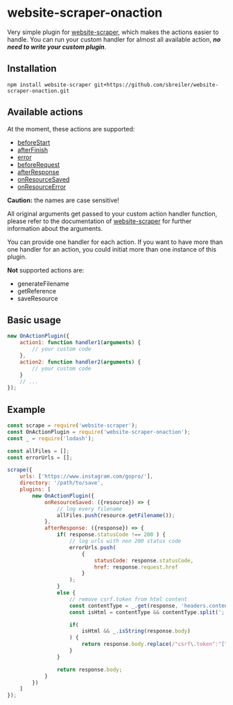 # website-scraper-onaction
Very simple plugin for [website-scraper](https://github.com/website-scraper/node-website-scraper),
which makes the actions easier to handle. You can run your custom handler for almost
all available action, ***no need to write your custom plugin***.


## Installation
```shell
npm install website-scraper git+https://github.com/sbreiler/website-scraper-onaction.git
```

## Available actions
At the moment, these actions are supported:
* [beforeStart](https://github.com/website-scraper/node-website-scraper/#beforestart)
* [afterFinish](https://github.com/website-scraper/node-website-scraper/#afterfinish)
* [error](https://github.com/website-scraper/node-website-scraper/#error)
* [beforeRequest](https://github.com/website-scraper/node-website-scraper/#beforerequest)
* [afterResponse](https://github.com/website-scraper/node-website-scraper/#afterresponse)
* [onResourceSaved](https://github.com/website-scraper/node-website-scraper/#onresourcesaved)
* [onResourceError](https://github.com/website-scraper/node-website-scraper/#onresourceerror)

**Caution:** the names are case sensitive!

All original arguments get passed to your custom action handler function, please refer
to the documentation of [website-scraper](https://github.com/website-scraper/node-website-scraper) for
further information about the arguments.

You can provide one handler for each action. If you want to have more than one handler for an action,
you could initiat more than one instance of this plugin.  

**Not** supported actions are:
* generateFilename
* getReference
* saveResource

## Basic usage
```javascript
new OnActionPlugin({
    action1: function handler1(arguments) {
        // your custom code
    },
    action2: function handler2(arguments) {
        // your custom code
    }
    // ...
});
```

## Example
```javascript
const scrape = require('website-scraper');
const OnActionPlugin = require('website-scraper-onaction');
const _ = require('lodash');

const allFiles = [];
const errorUrls = [];

scrape({
    urls: ['https://www.instagram.com/gopro/'],
    directory: '/path/to/save',
    plugins: [
        new OnActionPlugin({
            onResourceSaved: ({resource}) => {
                // log every filename
                allFiles.push(resource.getFilename());
            },
            afterResponse: ({response}) => {
                if( response.statusCode !== 200 ) {
                    // log urls with non 200 status code
                    errorUrls.push(
                        {
                            statusCode: response.statusCode,
                            href: response.request.href
                        }
                    );
                }
                else {
                    // remove csrf.token from html content
                    const contentType = _.get(response, 'headers.content-type');
                    const isHtml = contentType && contentType.split(';')[0] === 'text/html';

                    if(
                        isHtml && _.isString(response.body)
                    ) {
                        return response.body.replace(/"csrf\.token":"[^"]*",?/gm, '');
                    }
                }

                return response.body;
            }
        })
    ]
});
```